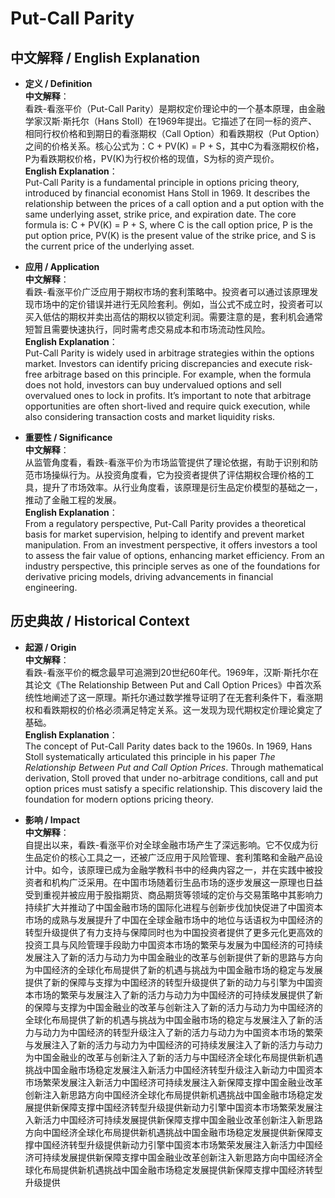 # Put-Call Parity

## 中文解释 / English Explanation

* **定义 / Definition**  
  **中文解释**：  
  看跌-看涨平价（Put-Call Parity）是期权定价理论中的一个基本原理，由金融学家汉斯·斯托尔（Hans Stoll）在1969年提出。它描述了在同一标的资产、相同行权价格和到期日的看涨期权（Call Option）和看跌期权（Put Option）之间的价格关系。核心公式为：C + PV(K) = P + S，其中C为看涨期权价格，P为看跌期权价格，PV(K)为行权价格的现值，S为标的资产现价。  
  **English Explanation**：  
  Put-Call Parity is a fundamental principle in options pricing theory, introduced by financial economist Hans Stoll in 1969. It describes the relationship between the prices of a call option and a put option with the same underlying asset, strike price, and expiration date. The core formula is: C + PV(K) = P + S, where C is the call option price, P is the put option price, PV(K) is the present value of the strike price, and S is the current price of the underlying asset.

* **应用 / Application**  
  **中文解释**：  
  看跌-看涨平价广泛应用于期权市场的套利策略中。投资者可以通过该原理发现市场中的定价错误并进行无风险套利。例如，当公式不成立时，投资者可以买入低估的期权并卖出高估的期权以锁定利润。需要注意的是，套利机会通常短暂且需要快速执行，同时需考虑交易成本和市场流动性风险。  
  **English Explanation**：  
  Put-Call Parity is widely used in arbitrage strategies within the options market. Investors can identify pricing discrepancies and execute risk-free arbitrage based on this principle. For example, when the formula does not hold, investors can buy undervalued options and sell overvalued ones to lock in profits. It’s important to note that arbitrage opportunities are often short-lived and require quick execution, while also considering transaction costs and market liquidity risks.

* **重要性 / Significance**  
  **中文解释**：  
  从监管角度看，看跌-看涨平价为市场监管提供了理论依据，有助于识别和防范市场操纵行为。从投资角度看，它为投资者提供了评估期权合理价格的工具，提升了市场效率。从行业角度看，该原理是衍生品定价模型的基础之一，推动了金融工程的发展。  
  **English Explanation**：  
  From a regulatory perspective, Put-Call Parity provides a theoretical basis for market supervision, helping to identify and prevent market manipulation. From an investment perspective, it offers investors a tool to assess the fair value of options, enhancing market efficiency. From an industry perspective, this principle serves as one of the foundations for derivative pricing models, driving advancements in financial engineering.

## 历史典故 / Historical Context

* **起源 / Origin**  
  **中文解释**：  
  看跌-看涨平价的概念最早可追溯到20世纪60年代。1969年，汉斯·斯托尔在其论文《The Relationship Between Put and Call Option Prices》中首次系统性地阐述了这一原理。斯托尔通过数学推导证明了在无套利条件下，看涨期权和看跌期权的价格必须满足特定关系。这一发现为现代期权定价理论奠定了基础。  
  **English Explanation**：  
  The concept of Put-Call Parity dates back to the 1960s. In 1969, Hans Stoll systematically articulated this principle in his paper *The Relationship Between Put and Call Option Prices*. Through mathematical derivation, Stoll proved that under no-arbitrage conditions, call and put option prices must satisfy a specific relationship. This discovery laid the foundation for modern options pricing theory.

* **影响 / Impact**  
  **中文解释**：  
  自提出以来，看跌-看涨平价对全球金融市场产生了深远影响。它不仅成为衍生品定价的核心工具之一，还被广泛应用于风险管理、套利策略和金融产品设计中。如今，该原理已成为金融学教科书中的经典内容之一，并在实践中被投资者和机构广泛采用。在中国市场随着衍生品市场的逐步发展这一原理也日益受到重视并被应用于股指期货、商品期货等领域的定价与交易策略中其影响力持续扩大并推动了中国金融市场的国际化进程与创新步伐加快促进了中国资本市场的成熟与发展提升了中国在全球金融市场中的地位与话语权为中国经济的转型升级提供了有力支持与保障同时也为中国投资者提供了更多元化更高效的投资工具与风险管理手段助力中国资本市场的繁荣与发展为中国经济的可持续发展注入了新的活力与动力为中国金融业的改革与创新提供了新的思路与方向为中国经济的全球化布局提供了新的机遇与挑战为中国金融市场的稳定与发展提供了新的保障与支撑为中国经济的转型升级提供了新的动力与引擎为中国资本市场的繁荣与发展注入了新的活力与动力为中国经济的可持续发展提供了新的保障与支撑为中国金融业的改革与创新注入了新的活力与动力为中国经济的全球化布局提供了新的机遇与挑战为中国金融市场的稳定与发展注入了新的活力与动力为中国经济的转型升级注入了新的活力与动力为中国资本市场的繁荣与发展注入了新的活力与动力为中国经济的可持续发展注入了新的活力与动力为中国金融业的改革与创新注入了新的活力与中国经济全球化布局提供新机遇挑战中国金融市场稳定发展注入新活力中国经济转型升级注入新动力中国资本市场繁荣发展注入新活力中国经济可持续发展注入新保障支撑中国金融业改革创新注入新思路方向中国经济全球化布局提供新机遇挑战中国金融市场稳定发展提供新保障支撑中国经济转型升级提供新动力引擎中国资本市场繁荣发展注入新活力中国经济可持续发展提供新保障支撑中国金融业改革创新注入新思路方向中国经济全球化布局提供新机遇挑战中国金融市场稳定发展提供新保障支撑中国经济转型升级提供新动力引擎中国资本市场繁荣发展注入新活力中国经济可持续发展提供新保障支撑中国金融业改革创新注入新思路方向中国经济全球化布局提供新机遇挑战中国金融市场稳定发展提供新保障支撑中国经济转型升级提供